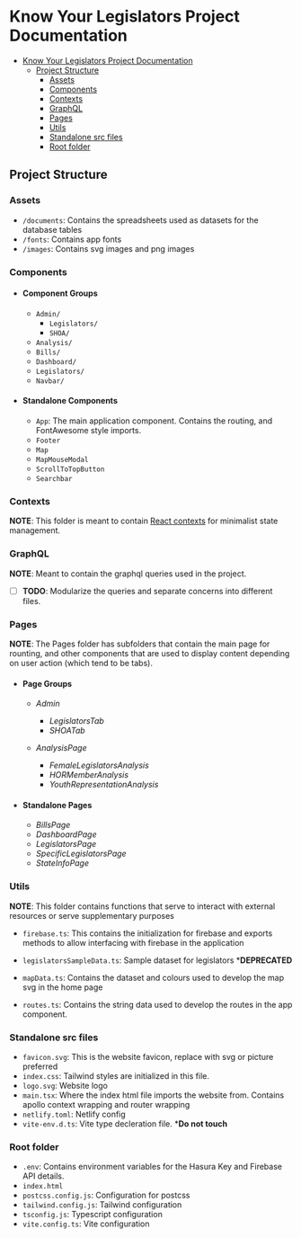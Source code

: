 # Know Your Legislators Project Documentation

- [Know Your Legislators Project Documentation](#know-your-legislators-project-documentation)
  - [Project Structure](#project-structure)
    - [Assets](#assets)
    - [Components](#components)
    - [Contexts](#contexts)
    - [GraphQL](#graphql)
    - [Pages](#pages)
    - [Utils](#utils)
    - [Standalone src files](#standalone-src-files)
    - [Root folder](#root-folder)

## Project Structure
  
### Assets

- `/documents`: Contains the spreadsheets used as datasets for the database tables
- `/fonts`: Contains app fonts
- `/images`: Contains svg images and png images

### Components

- #### Component Groups

  - `Admin/`
    - `Legislators/`
    - `SHOA/`
  - `Analysis/`
  - `Bills/`
  - `Dashboard/`
  - `Legislators/`
  - `Navbar/`

- #### Standalone Components
  
  - `App`: The main application component. Contains the routing, and FontAwesome style imports.
  - `Footer`
  - `Map`
  - `MapMouseModal`
  - `ScrollToTopButton`
  - `Searchbar`

### Contexts

**NOTE**: This folder is meant to contain [React contexts](https://reactjs.org/docs/context.html)  for minimalist state management.

### GraphQL

**NOTE**: Meant to contain the graphql queries used in the project.

- [ ] **TODO**: Modularize the queries and separate concerns into different files.

### Pages

**NOTE**: The Pages folder has subfolders that contain the main page for rounting, and other components that are used to display content depending on user action (which tend to be tabs).

- #### Page Groups

  - *Admin*
    - *LegislatorsTab*
    - *SHOATab*

  - *AnalysisPage*
    - *FemaleLegislatorsAnalysis*
    - *HORMemberAnalysis*
    - *YouthRepresentationAnalysis*

- #### Standalone Pages

  - *BillsPage*
  - *DashboardPage*
  - *LegislatorsPage*
  - *SpecificLegislatorsPage*
  - *StateInfoPage*

### Utils

**NOTE**: This folder contains functions that serve to interact with external resources or serve supplementary purposes

- `firebase.ts`: This contains the initialization for firebase and exports methods to allow interfacing with firebase in the application

- `legislatorsSampleData.ts`: Sample dataset for legislators ***DEPRECATED**

- `mapData.ts`: Contains the dataset and colours used to develop the map svg in the home page

- `routes.ts`: Contains the string data used to develop the routes in the app component.

### Standalone src files

- `favicon.svg`: This is the website favicon, replace with svg or picture preferred
- `index.css`: Tailwind styles are initialized in this file.
- `logo.svg`: Website logo
- `main.tsx`: Where the index html file imports the website from. Contains apollo context wrapping and router wrapping
- `netlify.toml`: Netlify config
- `vite-env.d.ts`: Vite type decleration file. ***Do not touch**

### Root folder

- `.env`: Contains environment variables for the Hasura Key and Firebase API details.
- `index.html`
- `postcss.config.js`: Configuration for postcss
- `tailwind.config.js`: Tailwind configuration
- `tsconfig.js`: Typescript configuration
- `vite.config.ts`: Vite configuration

